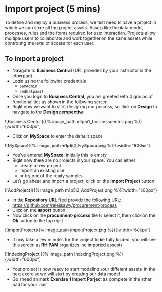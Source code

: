 # Import project (5 mins)

To define and deploy a business process, we first need to have a project in which we can store all the project assets. Assets like the data model, processes, rules and the forms required for user interaction. Projects allow multiple users to collaborate and work together on the same assets while controlling the level of access for each user.

## To import a  project

- Navigate to **Business Central** (URL provided by your instructor in the etherpad)
- Login using the following credentials
    - `pamAdmin`
    - `redhatpam1!`
- Once you login to **Business Central**, you are greeted with 4 groups of functionalities as shown in the following screen
- Right now we want to start designing our process, so click on **Design** to navigate to the **Design perspective**

![Business Central]({% image_path m1p5i1_businesscentral.png %}){:width="600px”}

- Click on **MySpace** to enter the default space

![MySpace]({% image_path m1p5i2_MySpace.png %}){:width="600px”}

- You’ve entered **MySpace**, initially this is empty
- Right now there are no projects in your space. You can either 
    - create a new project 
    - import an existing one
    - or try one of the ready samples
- Let’s go ahead and import a project, click on the **Import Project** button

![AddProject]({% image_path m1p5i3_AddProject.png %}){:width="600px”}

- In the **Repository URL** filed provide the following URL: https://github.com/relessawy/procurement-process
- Click on the **Import** button
- Now click on the **procurment-process** tile to select it, then click on the **Ok** button to the top right
    
![ImportProject]({% image_path ImportProject.png %}){:width="600px”}



- It may take a few minutes for the project to be fully loaded, you will see this screen as **RH PAM** organizes the imported assests

![IndexingProject]({% image_path IndexingProject.png %}){:width="600px”}

- Your project is now ready to start modeling your different assets, in the next exercise we will start by creating our data model
- Go ahead an mark **Exercise 1 Import Porject** as complete in the ether pad for your user


